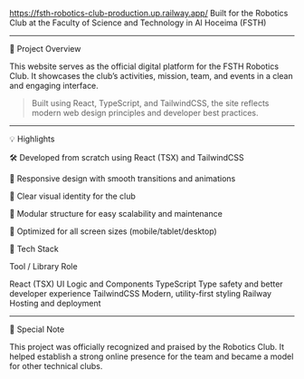 https://fsth-robotics-club-production.up.railway.app/
Built for the Robotics Club at the Faculty of Science and Technology in Al Hoceima (FSTH)


---

📌 Project Overview

This website serves as the official digital platform for the FSTH Robotics Club. It showcases the club’s activities, mission, team, and events in a clean and engaging interface.

> Built using React, TypeScript, and TailwindCSS, the site reflects modern web design principles and developer best practices.




---

💡 Highlights

🛠️ Developed from scratch using React (TSX) and TailwindCSS

🎨 Responsive design with smooth transitions and animations

🧠 Clear visual identity for the club

🧩 Modular structure for easy scalability and maintenance

📱 Optimized for all screen sizes (mobile/tablet/desktop)

🔧 Tech Stack

Tool / Library	Role

React (TSX)	UI Logic and Components
TypeScript	Type safety and better developer experience
TailwindCSS	Modern, utility-first styling
Railway	Hosting and deployment



---

🏅 Special Note

This project was officially recognized and praised by the Robotics Club. It helped establish a strong online presence for the team and became a model for other technical clubs.
